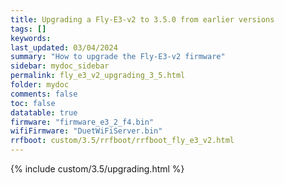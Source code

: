```yaml
---
title: Upgrading a Fly-E3-v2 to 3.5.0 from earlier versions
tags: []
keywords: 
last_updated: 03/04/2024
summary: "How to upgrade the Fly-E3-v2 firmware"
sidebar: mydoc_sidebar
permalink: fly_e3_v2_upgrading_3_5.html
folder: mydoc
comments: false
toc: false
datatable: true
firmware: "firmware_e3_2_f4.bin"
wifiFirmware: "DuetWiFiServer.bin"
rrfboot: custom/3.5/rrfboot/rrfboot_fly_e3_v2.html
---
```


{% include custom/3.5/upgrading.html %}
